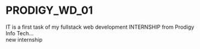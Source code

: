 # PRODIGY_WD_01
IT is a first task of my fullstack web development INTERNSHIP from Prodigy Info Tech...
<br>
new internship

